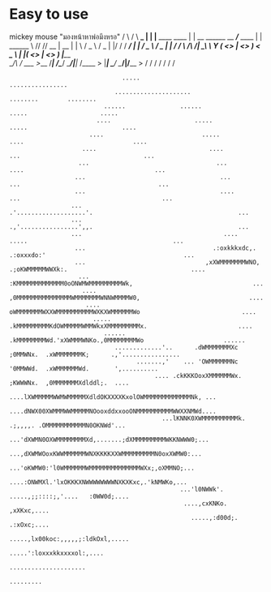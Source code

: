 # Easy to use
mickey mouse
"มองหน้าหาพ่อมึงหรอ"
                               /  \    /  \ ____\_ |__ |  |__   ____   ____ |  | __  ______ \__    ___/___   ____ |  |   ______
                               \   \/\/   // __ \| __ \|  |  \ /  _ \ /  _ \|  |/ / /  ___/   |    | /  _ \ /  _ \|  |  /  ___/
                                \        /\  ___/| \_\ \   Y  (  <_> |  <_> )    <  \___ \    |    |(  <_> |  <_> )  |__\___ \
                                 \__/\  /  \___  >___  /___|  /\____/ \____/|__|_ \/____  >   |____| \____/ \____/|____/____  >
                                      \/       \/    \/     \/                   \/     \/                                  \/



                                   .....                                                    ................
                                 .....................                                        ........        ........
                              ......               ......                                  .....                    .....
                            ....                       .....                            .....                          ....
                          ....                           .....                         ....                              ....
                        ....                               ....                       ...                                  ...
                       ...                                   ...                    ....                                    ...
                      ...                                     ...                   ...                                      ...
                      ...                                     ....                 ...                                       ...
                     ...                                       .'...................'.                                        ...
                     ...                                       .,'................',,.                                        ...
                     ...                                       ....              .....                                        ...
                      ...                                   .:oxkkkxdc,.     .:oxxxdo:'                                      ...
                      ...                                 ,xXWMMMMMMMWNO, .;oKWMMMMMWWXk:.                                  ....
                       ...                               :KMMMMMMMMMMMMM0oONWMWMMMMMMMMMWk,                                 ...
                        ....                            ,0MMMMMMMMMMMMMMMWMMMMMMMWNNWMMMMW0,                              ....
                         ....                           oWMMMMMMMWXXWMMMMMMMMMMWXKXWMMMMMMWo                            ....
                           .....                       .kMMMMMMMMMKdOWMMMMMWMMWkxXMMMMMMMMMx.                         ....
                              ......                   .kMMMMMMMMWd.'xXWMMMWNKo.,0MMMMMMMMWo                      ......
                                 .............'..      .dWMMMMMMMXc   ;0MMWNx.  .xWMMMMMMMK;      .,'................
                                       .......,'    ... 'OWMMMMMMNc   '0MMWWd.  .xWMMMMMMWd.       ',..........
                                            .... .ckKKKOoxXMMMMMMWx.  ;KWWWNx.  ,0MMMMMMMXdlddl;.  ....
                                             ....lXWMMMMMWWMWMMMMMXdldOKXXXXKxolOWMMMMMMMMMMMMMNk, ...
                                             ....dNWX00XWMMMWWMMMMMNOooxddxxooONMMMMMMMMMMWWXXNMWd....
                                              ...lKNNK0XWMMMMMMMMMMk. .;,,,,. .OMMMMMMMMMMMN0OKNWd'...
                                              ...'dXWMN0OXWMMMMMMMMXd,.......;dXMMMMMMMMMWKKNWWW0;...
                                               ...,dXWMWOoxKWWMMMMMMWNXKKKKXXWMMMMMMMMMN0oxXWMW0:...
                                                ...'oKWMW0:'l0WMMMMMMWMMMMMMMMMMMMMMWXx;,oXMMNO;...
                                                 ....:ONWMXl.'lxOKKKXNWWWWWWWWNXKXKxc,.'kNMWKo,...
                                                   ...'l0NWWk'. .....,;;::::;,'....   :0WW0d;....
                                                    ....,cxKNKo.                    ,xXKxc,....
                                                      .....,:d00d;.              .:xOxc;....
                                                         .....,lx00koc:,,,,,;:ldkOxl,.....
                                                            .....':loxxxkkxxxxol:,....
                                                               .....................
                                                                     .........                                                                                                                       
